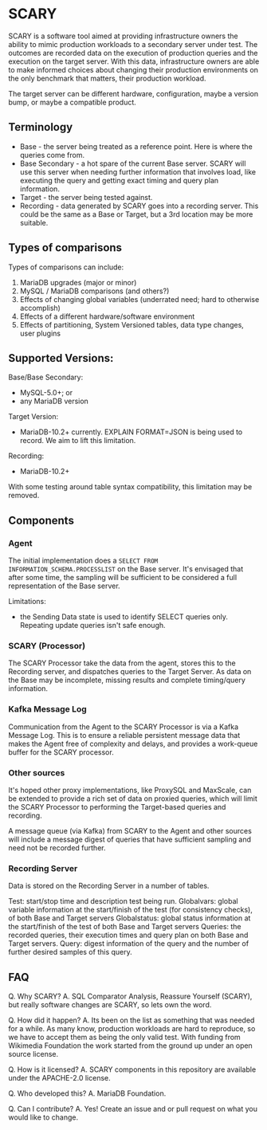 # SCARY

SCARY is a software tool aimed at providing infrastructure owners the ability to mimic production workloads to a secondary server under test. The outcomes are recorded data on the execution of production queries and the execution on the target server. With this data, infrastructure owners are able to make informed choices about changing their production environments on the only benchmark that matters, their production workload.

The target server can be different hardware, configuration, maybe a version bump, or maybe a compatible product.

## Terminology

* Base - the server being treated as a reference point. Here is where the queries come from.
* Base Secondary - a hot spare of the current Base server. SCARY will use this server when needing further information that involves load, like executing the query and getting exact timing and query plan information.
* Target - the server being tested against.
* Recording - data generated by SCARY goes into a recording server. This could be the same as a Base or Target, but a 3rd location may be more suitable.

## Types of comparisons

Types of comparisons can include:

1. MariaDB upgrades (major or minor)
1. MySQL / MariaDB comparisons (and others?)
1. Effects of changing global variables (underrated need; hard to otherwise accomplish)
1. Effects of a different hardware/software environment
1. Effects of partitioning, System Versioned tables, data type changes, user plugins

## Supported Versions:

Base/Base Secondary:
* MySQL-5.0+; or
* any MariaDB version

Target Version:
* MariaDB-10.2+ currently. EXPLAIN FORMAT=JSON is being used to record. We aim to lift this limitation.

Recording:
* MariaDB-10.2+

With some testing around table syntax compatibility, this limitation may be removed.

## Components

### Agent

The initial implementation does a `SELECT FROM INFORMATION_SCHEMA.PROCESSLIST` on the Base server. It's envisaged that after some time, the sampling will be sufficient to be considered a full representation of the Base server.

Limitations:
* the Sending Data state is used to identify SELECT queries only. Repeating update queries isn't safe enough.

### SCARY (Processor)

The SCARY Processor take the data from the agent, stores this to the Recording server, and dispatches queries to the Target Server. As data on the Base may be incomplete, missing results and complete timing/query information.

### Kafka Message Log

Communication from the Agent to the SCARY Processor is via a Kafka Message Log. This is to ensure a reliable persistent message data that makes the Agent free of complexity and delays, and provides a work-queue buffer for the SCARY processor.

### Other sources

It's hoped other proxy implementations, like ProxySQL and MaxScale, can be extended to provide a rich set of data on proxied queries, which will limit the SCARY Processor to performing the Target-based queries and recording.

A message queue (via Kafka) from SCARY to the Agent and other sources will include a message digest of queries that have sufficient sampling and need not be recorded further.

### Recording Server

Data is stored on the Recording Server in a number of tables.

Test: start/stop time and description test being run.
Globalvars: global variable information at the start/finish of the test (for consistency checks), of both Base and Target servers
Globalstatus: global status information at the start/finish of the test of both Base and Target servers
Queries: the recorded queries, their execution times and query plan on both Base and Target servers.
Query: digest information of the query and the number of further desired samples of this query.

## FAQ

Q. Why SCARY?
A. SQL Comparator Analysis, Reassure Yourself (SCARY), but really software changes are SCARY, so lets own the word.

Q. How did it happen?
A. Its been on the list as something that was needed for a while. As many know, production workloads are hard to reproduce, so we have to accept them as being the only valid test. With funding from Wikimedia Foundation the work started from the ground up under an open source license.

Q. How is it licensed?
A. SCARY components in this repository are available under the APACHE-2.0 license.

Q. Who developed this?
A. MariaDB Foundation.

Q. Can I contribute?
A. Yes! Create an issue and or pull request on what you would like to change.
